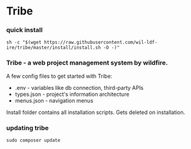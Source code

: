 # Tribe

### quick install
```
sh -c "$(wget https://raw.githubusercontent.com/wil-ldf-ire/tribe/master/install/install.sh -O -)"
```

### Tribe - a web project management system by wildfire.

A few config files to get started with Tribe:
- .env - variables like db connection, third-party APIs
- types.json - project's information architecture
- menus.json - navigation menus

Install folder contains all installation scripts. Gets deleted on installation.

### updating tribe
```
sudo composer update
```
